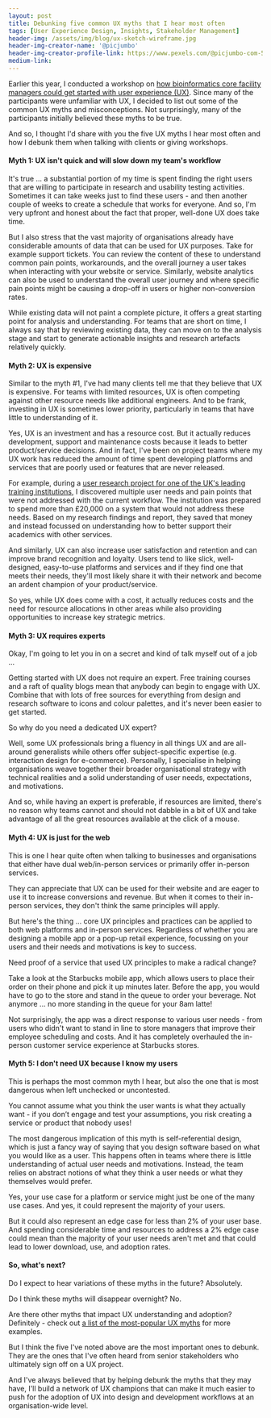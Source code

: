 ```yaml
---
layout: post
title: Debunking five common UX myths that I hear most often 
tags: [User Experience Design, Insights, Stakeholder Management]
header-img: /assets/img/blog/ux-sketch-wireframe.jpg
header-img-creator-name: '@picjumbo'
header-img-creator-profile-link: https://www.pexels.com/@picjumbo-com-55570
medium-link:
---
```


Earlier this year, I conducted a workshop on [how bioinformatics core facility managers could get started with user experience (UX)](https://www.ebi.ac.uk/training/events/2018/bioinformatics-core-facility-managers-0). Since many of the participants were unfamiliar with UX, I decided to list out some of the common UX myths and misconceptions. Not surprisingly, many of the participants initially believed these myths to be true.

And so, I thought I'd share with you the five UX myths I hear most often and how I debunk them when talking with clients or giving workshops.

#### Myth 1: UX isn't quick and will slow down my team's workflow

It's true ... a substantial portion of my time is spent finding the right users that are willing to participate in research and usability testing activities. Sometimes it can take weeks just to find these users - and then another couple of weeks to create a schedule that works for everyone. And so, I'm very upfront and honest about the fact that proper, well-done UX does take time.

But I also stress that the vast majority of organisations already have considerable amounts of data that can be used for UX purposes. Take for example support tickets. You can review the content of these to understand common pain points, workarounds, and the overall journey a user takes when interacting with your website or service. Similarly, website analytics can also be used to understand the overall user journey and where specific pain points might be causing a drop-off in users or higher non-conversion rates.

While existing data will not paint a complete picture, it offers a great starting point for analysis and understanding. For teams that are short on time, I always say that by reviewing existing data, they can move on to the analysis stage and start to generate actionable insights and research artefacts relatively quickly.

#### Myth 2: UX is expensive

Similar to the myth #1, I've had many clients tell me that they believe that UX is expensive. For teams with limited resources, UX is often competing against other resource needs like additional engineers. And to be frank, investing in UX is sometimes lower priority, particularly in teams that have little to understanding of it.

Yes, UX is an investment and has a resource cost. But it actually reduces development, support and maintenance costs because it leads to better product/service decisions. And in fact, I've been on project teams where my UX work has reduced the amount of time spent developing platforms and services that are poorly used or features that are never released. 

For example, during a [user research project for one of the UK's leading training institutions](http://andrewhercules.com/portfolio/fast-add-manuscript-system/), I discovered multiple user needs and pain points that were not addressed with the current workflow. The institution was prepared to spend more than £20,000 on a system that would not address these needs. Based on my research findings and report, they saved that money and instead focussed on understanding how to better support their academics with other services.

And similarly, UX can also increase user satisfaction and retention and can improve brand recognition and loyalty. Users tend to like slick, well-designed, easy-to-use platforms and services and if they find one that meets their needs, they'll most likely share it with their network and become an ardent champion of your product/service.

So yes, while UX does come with a cost, it actually reduces costs and the need for resource allocations in other areas while also providing opportunities to increase key strategic metrics.

#### Myth 3: UX requires experts

Okay, I'm going to let you in on a secret and kind of talk myself out of a job ...

Getting started with UX does not require an expert. Free training courses and a raft of quality blogs mean that anybody can begin to engage with UX. Combine that with lots of free sources for everything from design and research software to icons and colour palettes, and it's never been easier to get started.

So why do you need a dedicated UX expert? 

Well, some UX professionals bring a fluency in all things UX and are all-around generalists while others offer subject-specific expertise (e.g. interaction design for e-commerce). Personally, I specialise in helping organisations weave together their broader organisational strategy with technical realities and a solid understanding of user needs, expectations, and motivations. 

And so, while having an expert is preferable, if resources are limited, there's no reason why teams cannot and should not dabble in a bit of UX and take advantage of all the great resources available at the click of a mouse.

#### Myth 4: UX is just for the web

This is one I hear quite often when talking to businesses and organisations that either have dual web/in-person services or primarily offer in-person services.

They can appreciate that UX can be used for their website and are eager to use it to increase conversions and revenue. But when it comes to their in-person services, they don't think the same principles will apply.

But here's the thing ... core UX principles and practices can be applied to both web platforms and in-person services. Regardless of whether you are designing a mobile app or a pop-up retail experience, focussing on your users and their needs and motivations is key to success.

Need proof of a service that used UX principles to make a radical change? 

Take a look at the Starbucks mobile app, which allows users to place their order on their phone and pick it up minutes later. Before the app, you would have to go to the store and stand in the queue to order your beverage. Not anymore ... no more standing in the queue for your 8am latte!

Not surprisingly, the app was a direct response to various user needs - from users who didn't want to stand in line to store managers that improve their employee scheduling and costs. And it has completely overhauled the in-person customer service experience at Starbucks stores. 

#### Myth 5: I don't need UX because I know my users

This is perhaps the most common myth I hear, but also the one that is most dangerous when left unchecked or uncontested.

You cannot assume what you think the user wants is what they actually want - if you don’t engage and test your assumptions, you risk creating a service or product that nobody uses!

The most dangerous implication of this myth is self-referential design, which is just a fancy way of saying that you design software based on what you would like as a user. This happens often in teams where there is little understanding of actual user needs and motivations. Instead, the team relies on abstract notions of what they think a user needs or what they themselves would prefer.

Yes, your use case for a platform or service might just be one of the many use cases. And yes, it could represent the majority of your users. 

But it could also represent an edge case for less than 2% of your user base. And spending considerable time and resources to address a 2% edge case could mean than the majority of your user needs aren't met and that could lead to lower download, use, and adoption rates.

#### So, what's next?

Do I expect to hear variations of these myths in the future? Absolutely.

Do I think these myths will disappear overnight? No.

Are there other myths that impact UX understanding and adoption? Definitely - check out [a list of the most-popular UX myths](https://uxmyths.com/) for more examples.

But I think the five I've noted above are the most important ones to debunk. They are the ones that I've often heard from senior stakeholders who ultimately sign off on a UX project.

And I've always believed that by helping debunk the myths that they may have, I'll build a network of UX champions that can make it much easier to push for the adoption of UX into design and development workflows at an organisation-wide level.
